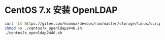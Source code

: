 # CentOS 7.x 安装 OpenLDAP              
```sh
curl -LO https://gitee.com/koomox/devops/raw/master/storage/linux/scripts/openldap/centos7x_openldap2446.sh
chmod +x ./centos7x_openldap2446.sh
./centos7x_openldap2446.sh
```